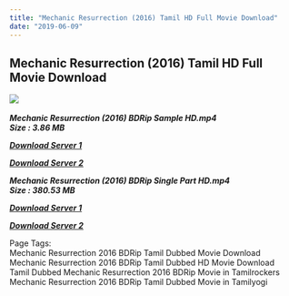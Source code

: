 ```yaml
---
title: "Mechanic Resurrection (2016) Tamil HD Full Movie Download"
date: "2019-06-09"
---
```


## Mechanic Resurrection (2016) Tamil HD Full Movie Download

![](https://images.moviebuff.com/b4601c85-c5ad-4b07-a7c1-0805c1c55f2b?w=1000) 

_**Mechanic Resurrection (2016) BDRip Sample HD.mp4  
Size : 3.86 MB**_

[_**Download Server 1**_](http://du1.wetransfer.vip/files/Tamil{c159298fb141cbadc7232f68964181f47c3dba5abf1fc31c2462b14f0846cd70}20Dubbed{c159298fb141cbadc7232f68964181f47c3dba5abf1fc31c2462b14f0846cd70}20Movies/Tamil{c159298fb141cbadc7232f68964181f47c3dba5abf1fc31c2462b14f0846cd70}20Recent{c159298fb141cbadc7232f68964181f47c3dba5abf1fc31c2462b14f0846cd70}20Dubbed{c159298fb141cbadc7232f68964181f47c3dba5abf1fc31c2462b14f0846cd70}20Movies/Mechanic{c159298fb141cbadc7232f68964181f47c3dba5abf1fc31c2462b14f0846cd70}20Resurrection{c159298fb141cbadc7232f68964181f47c3dba5abf1fc31c2462b14f0846cd70}20(2016)/Mechanic{c159298fb141cbadc7232f68964181f47c3dba5abf1fc31c2462b14f0846cd70}20Resurrection{c159298fb141cbadc7232f68964181f47c3dba5abf1fc31c2462b14f0846cd70}20(2016){c159298fb141cbadc7232f68964181f47c3dba5abf1fc31c2462b14f0846cd70}20BDRip/Mechanic{c159298fb141cbadc7232f68964181f47c3dba5abf1fc31c2462b14f0846cd70}20Resurrection{c159298fb141cbadc7232f68964181f47c3dba5abf1fc31c2462b14f0846cd70}20(2016){c159298fb141cbadc7232f68964181f47c3dba5abf1fc31c2462b14f0846cd70}20BDRip{c159298fb141cbadc7232f68964181f47c3dba5abf1fc31c2462b14f0846cd70}20Sample{c159298fb141cbadc7232f68964181f47c3dba5abf1fc31c2462b14f0846cd70}20HD.mp4)

[_**Download Server 2**_](http://du1.wetransfer.vip/files/Tamil{c159298fb141cbadc7232f68964181f47c3dba5abf1fc31c2462b14f0846cd70}20Dubbed{c159298fb141cbadc7232f68964181f47c3dba5abf1fc31c2462b14f0846cd70}20Movies/Tamil{c159298fb141cbadc7232f68964181f47c3dba5abf1fc31c2462b14f0846cd70}20Recent{c159298fb141cbadc7232f68964181f47c3dba5abf1fc31c2462b14f0846cd70}20Dubbed{c159298fb141cbadc7232f68964181f47c3dba5abf1fc31c2462b14f0846cd70}20Movies/Mechanic{c159298fb141cbadc7232f68964181f47c3dba5abf1fc31c2462b14f0846cd70}20Resurrection{c159298fb141cbadc7232f68964181f47c3dba5abf1fc31c2462b14f0846cd70}20(2016)/Mechanic{c159298fb141cbadc7232f68964181f47c3dba5abf1fc31c2462b14f0846cd70}20Resurrection{c159298fb141cbadc7232f68964181f47c3dba5abf1fc31c2462b14f0846cd70}20(2016){c159298fb141cbadc7232f68964181f47c3dba5abf1fc31c2462b14f0846cd70}20BDRip/Mechanic{c159298fb141cbadc7232f68964181f47c3dba5abf1fc31c2462b14f0846cd70}20Resurrection{c159298fb141cbadc7232f68964181f47c3dba5abf1fc31c2462b14f0846cd70}20(2016){c159298fb141cbadc7232f68964181f47c3dba5abf1fc31c2462b14f0846cd70}20BDRip{c159298fb141cbadc7232f68964181f47c3dba5abf1fc31c2462b14f0846cd70}20Sample{c159298fb141cbadc7232f68964181f47c3dba5abf1fc31c2462b14f0846cd70}20HD.mp4)

_**Mechanic Resurrection (2016) BDRip Single Part HD.mp4  
Size : 380.53 MB**_

[_**Download Server 1**_](http://du1.wetransfer.vip/files/Tamil{c159298fb141cbadc7232f68964181f47c3dba5abf1fc31c2462b14f0846cd70}20Dubbed{c159298fb141cbadc7232f68964181f47c3dba5abf1fc31c2462b14f0846cd70}20Movies/Tamil{c159298fb141cbadc7232f68964181f47c3dba5abf1fc31c2462b14f0846cd70}20Recent{c159298fb141cbadc7232f68964181f47c3dba5abf1fc31c2462b14f0846cd70}20Dubbed{c159298fb141cbadc7232f68964181f47c3dba5abf1fc31c2462b14f0846cd70}20Movies/Mechanic{c159298fb141cbadc7232f68964181f47c3dba5abf1fc31c2462b14f0846cd70}20Resurrection{c159298fb141cbadc7232f68964181f47c3dba5abf1fc31c2462b14f0846cd70}20(2016)/Mechanic{c159298fb141cbadc7232f68964181f47c3dba5abf1fc31c2462b14f0846cd70}20Resurrection{c159298fb141cbadc7232f68964181f47c3dba5abf1fc31c2462b14f0846cd70}20(2016){c159298fb141cbadc7232f68964181f47c3dba5abf1fc31c2462b14f0846cd70}20BDRip/Mechanic{c159298fb141cbadc7232f68964181f47c3dba5abf1fc31c2462b14f0846cd70}20Resurrection{c159298fb141cbadc7232f68964181f47c3dba5abf1fc31c2462b14f0846cd70}20(2016){c159298fb141cbadc7232f68964181f47c3dba5abf1fc31c2462b14f0846cd70}20BDRip{c159298fb141cbadc7232f68964181f47c3dba5abf1fc31c2462b14f0846cd70}20Single{c159298fb141cbadc7232f68964181f47c3dba5abf1fc31c2462b14f0846cd70}20Part{c159298fb141cbadc7232f68964181f47c3dba5abf1fc31c2462b14f0846cd70}20HD.mp4)

[_**Download Server 2**_](http://du1.wetransfer.vip/files/Tamil{c159298fb141cbadc7232f68964181f47c3dba5abf1fc31c2462b14f0846cd70}20Dubbed{c159298fb141cbadc7232f68964181f47c3dba5abf1fc31c2462b14f0846cd70}20Movies/Tamil{c159298fb141cbadc7232f68964181f47c3dba5abf1fc31c2462b14f0846cd70}20Recent{c159298fb141cbadc7232f68964181f47c3dba5abf1fc31c2462b14f0846cd70}20Dubbed{c159298fb141cbadc7232f68964181f47c3dba5abf1fc31c2462b14f0846cd70}20Movies/Mechanic{c159298fb141cbadc7232f68964181f47c3dba5abf1fc31c2462b14f0846cd70}20Resurrection{c159298fb141cbadc7232f68964181f47c3dba5abf1fc31c2462b14f0846cd70}20(2016)/Mechanic{c159298fb141cbadc7232f68964181f47c3dba5abf1fc31c2462b14f0846cd70}20Resurrection{c159298fb141cbadc7232f68964181f47c3dba5abf1fc31c2462b14f0846cd70}20(2016){c159298fb141cbadc7232f68964181f47c3dba5abf1fc31c2462b14f0846cd70}20BDRip/Mechanic{c159298fb141cbadc7232f68964181f47c3dba5abf1fc31c2462b14f0846cd70}20Resurrection{c159298fb141cbadc7232f68964181f47c3dba5abf1fc31c2462b14f0846cd70}20(2016){c159298fb141cbadc7232f68964181f47c3dba5abf1fc31c2462b14f0846cd70}20BDRip{c159298fb141cbadc7232f68964181f47c3dba5abf1fc31c2462b14f0846cd70}20Single{c159298fb141cbadc7232f68964181f47c3dba5abf1fc31c2462b14f0846cd70}20Part{c159298fb141cbadc7232f68964181f47c3dba5abf1fc31c2462b14f0846cd70}20HD.mp4) 

Page Tags:  
Mechanic Resurrection 2016 BDRip Tamil Dubbed Movie Download Mechanic Resurrection 2016 BDRip Tamil Dubbed HD Movie Download Tamil Dubbed Mechanic Resurrection 2016 BDRip Movie in Tamilrockers Mechanic Resurrection 2016 BDRip Tamil Dubbed Movie in Tamilyogi
